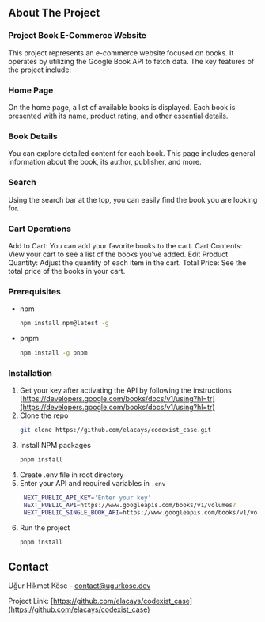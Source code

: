 <!-- Improved compatibility of back to top link: See: https://github.com/othneildrew/Best-README-Template/pull/73 -->
<a name="readme-top"></a>

<!-- ABOUT THE PROJECT -->
## About The Project

### Project Book E-Commerce Website
This project represents an e-commerce website focused on books. It operates by utilizing the Google Book API to fetch data. The key features of the project include:

### Home Page
On the home page, a list of available books is displayed. Each book is presented with its name, product rating, and other essential details.

### Book Details
You can explore detailed content for each book. This page includes general information about the book, its author, publisher, and more.

### Search
Using the search bar at the top, you can easily find the book you are looking for.

### Cart Operations
Add to Cart: You can add your favorite books to the cart.
Cart Contents: View your cart to see a list of the books you've added.
Edit Product Quantity: Adjust the quantity of each item in the cart.
Total Price: See the total price of the books in your cart.

### Prerequisites

* npm
  ```sh
  npm install npm@latest -g
  ```
* pnpm
  ```sh
  npm install -g pnpm
  ```
### Installation


1. Get your key after activating the API by following the instructions  [https://developers.google.com/books/docs/v1/using?hl=tr](https://developers.google.com/books/docs/v1/using?hl=tr)
2. Clone the repo
   ```sh
   git clone https://github.com/elacays/codexist_case.git
   ```
3. Install NPM packages
   ```sh
   pnpm install
   ```
4. Create .env file in root directory
5. Enter your API and required variables in `.env`
   ```sh
    NEXT_PUBLIC_API_KEY='Enter your key'
    NEXT_PUBLIC_API=https://www.googleapis.com/books/v1/volumes?
    NEXT_PUBLIC_SINGLE_BOOK_API=https://www.googleapis.com/books/v1/volumes/    
   ```
6. Run the project
    ```sh
   pnpm install
   ```


<!-- CONTACT -->
## Contact

Uğur Hikmet Köse -  contact@ugurkose.dev

Project Link: [https://github.com/elacays/codexist_case](https://github.com/elacays/codexist_case)



